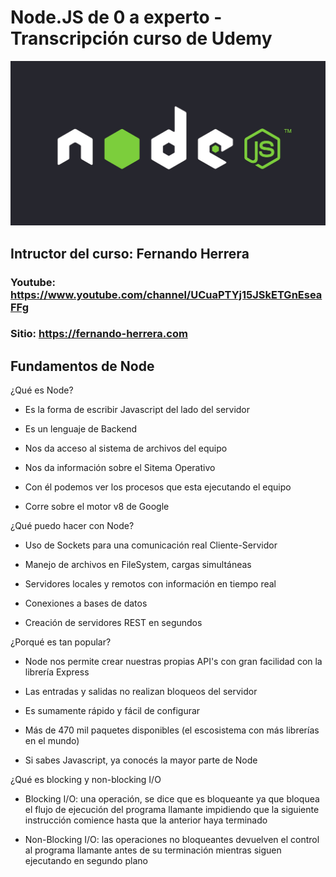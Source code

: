 # Node.JS de 0 a experto - Transcripción curso de Udemy

![Node JS](./assets/images/node-1.jpg)

## Intructor del curso: Fernando Herrera

### Youtube: https://www.youtube.com/channel/UCuaPTYj15JSkETGnEseaFFg

### Sitio: https://fernando-herrera.com

## Fundamentos de Node

¿Qué es Node?

  - Es la forma de escribir Javascript del lado del servidor

  - Es un lenguaje de Backend

  - Nos da acceso al sistema de archivos del equipo

  - Nos da información sobre el Sitema Operativo

  - Con él podemos ver los procesos que esta ejecutando el equipo

  - Corre sobre el motor v8 de Google

¿Qué puedo hacer con Node?

  - Uso de Sockets para una comunicación real Cliente-Servidor

  - Manejo de archivos en FileSystem, cargas simultáneas

  - Servidores locales y remotos con información en tiempo real

  - Conexiones a bases de datos

  - Creación de servidores REST en segundos

¿Porqué es tan popular?

  - Node nos permite crear nuestras propias API's con gran facilidad con la librería Express

  - Las entradas y salidas no realizan bloqueos del servidor

  - Es sumamente rápido y fácil de configurar

  - Más de 470 mil paquetes disponibles (el escosistema con más librerías en el mundo)

  - Si sabes Javascript, ya conocés la mayor parte de Node

¿Qué es blocking y non-blocking I/O

  - Blocking I/O: una operación, se dice que es bloqueante ya que bloquea el flujo de ejecución
    del programa llamante impidiendo que la siguiente instrucción comience hasta que la anterior haya terminado

  - Non-Blocking I/O: las operaciones no bloqueantes devuelven el control al programa llamante antes de su
    terminación mientras siguen ejecutando en segundo plano

